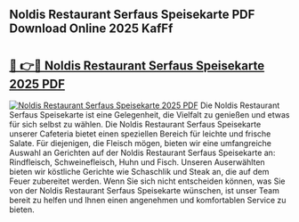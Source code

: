 ## Noldis Restaurant Serfaus Speisekarte PDF Download Online 2025 KafFf

# <h2><a href="http://gca9cy5.nevu.top/?p=Noldis+Restaurant+Serfaus+Speisekarte">🔗 👉🔴 Noldis Restaurant Serfaus Speisekarte 2025 PDF</a></h2>

[![Noldis Restaurant Serfaus Speisekarte 2025 PDF](https://i.imgur.com/dBaPXMq.png)](http://gca9cy5.nevu.top/?p=Noldis+Restaurant+Serfaus+Speisekarte)
Die Noldis Restaurant Serfaus Speisekarte ist eine Gelegenheit, die Vielfalt zu genießen und etwas für sich selbst zu wählen. Die Noldis Restaurant Serfaus Speisekarte unserer Cafeteria bietet einen speziellen Bereich für leichte und frische Salate. Für diejenigen, die Fleisch mögen, bieten wir eine umfangreiche Auswahl an Gerichten auf der Noldis Restaurant Serfaus Speisekarte an: Rindfleisch, Schweinefleisch, Huhn und Fisch. Unseren Auserwählten bieten wir köstliche Gerichte wie Schaschlik und Steak an, die auf dem Feuer zubereitet werden. Wenn Sie sich nicht entscheiden können, was Sie von der Noldis Restaurant Serfaus Speisekarte wünschen, ist unser Team bereit zu helfen und Ihnen einen angenehmen und komfortablen Service zu bieten.
